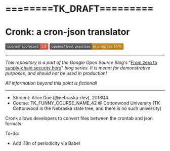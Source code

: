 # ========TK_DRAFT=========

# Cronk: a cron-json translator

<!--
The standard commands for the Scorecard and Best Practices badges are:

    [![OpenSSF Scorecard](https://api.securityscorecards.dev/projects/github.com/nebraska-dev/cronk/badge)](https://api.securityscorecards.dev/projects/github.com/nebraska-dev/cronk)
    [![OpenSSF Best Practices](https://bestpractices.coreinfrastructure.org/projects/6829/badge)](https://bestpractices.coreinfrastructure.org/projects/6829)

However, the badges and links always show the project's current scores. In order to
display the correct scores at each blog post, we've therefore used files stored in the
docs/ folder.
-->
[![OpenSSF Scorecard](docs/scorecard_badge.png)](docs/scorecard.json)
[![OpenSSF Best Practices](docs/best_practices_badge.png)](https://htmlpreview.github.io/?https://github.com/nebraska-dev/cronk/blob/main/docs/BadgeApp.html)

---

_This repository is a part of the Google Open Source Blog's_
"[From zero to supply-chain security hero](TK_BLOG_SERIES_URL)" _blog series. It is
meant for demonstrative purposes, and should not be used in production!_

_All information beyond this point is fictional!_

---

- Student: Alice Doe (@nebraska-dev), 2018Q4
- Course: TK_FUNNY_COURSE_NAME_42 @ Cottonwood University (TK Cottonwood is the Nebraska state tree, and there is no such university)

Cronk allows developers to convert files between the crontab and json formats.

To-do:

- Add i18n of periodicity via Babel
